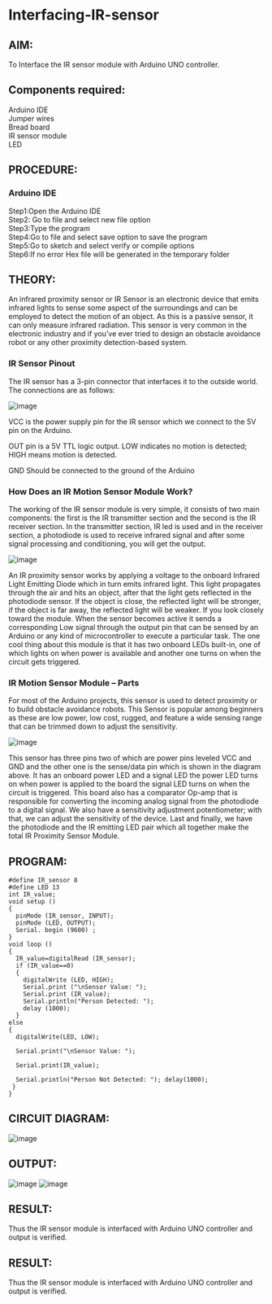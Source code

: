 # Interfacing-IR-sensor

##  AIM:
To Interface the IR sensor module with Arduino UNO controller.

## Components required:
Arduino IDE </br>
Jumper wires </br>
Bread board </br>
IR sensor module </br>
LED </br>

## PROCEDURE:
### Arduino IDE
Step1:Open the Arduino IDE </br>
Step2: Go to file and select new file option </br>
Step3:Type the program </br>
Step4:Go to file and select save option to save the program </br>
Step5:Go to sketch and select verify or compile options </br>
Step6:If no error Hex file will be generated in the temporary folder </br>

## THEORY:

An infrared proximity sensor or IR Sensor is an electronic device that emits infrared lights to sense some aspect of the surroundings and can be employed to detect the motion of an object. As this is a passive sensor, it can only measure infrared radiation. This sensor is very common in the electronic industry and if you’ve ever tried to design an obstacle avoidance robot or any other proximity detection-based system.

### IR Sensor Pinout

The IR sensor has a 3-pin connector that interfaces it to the outside world. The connections are as follows:

![image](https://github.com/anishkumar-Embedded/Interfacing-IR-sensor/assets/71547910/21d42151-d3ac-49e8-83bf-863753120c6f)

VCC  is the power supply pin for the IR sensor which we connect to the 5V pin on the Arduino.

OUT pin is a 5V TTL logic output. LOW indicates no motion is detected; HIGH means motion is detected.

GND Should be connected to the ground of the Arduino

### How Does an IR Motion Sensor Module Work?

The working of the IR sensor module is very simple, it consists of two main components: the first is the IR transmitter section and the second is the IR receiver section. In the transmitter section, IR led is used and in the receiver section, a photodiode is used to receive infrared signal and after some signal processing and conditioning, you will get the output.

![image](https://github.com/anishkumar-Embedded/Interfacing-IR-sensor/assets/71547910/56fac58f-ea00-4f57-ba6f-1ceeda4ef437)

An IR proximity sensor works by applying a voltage to the onboard Infrared Light Emitting Diode which in turn emits infrared light. This light propagates through the air and hits an object, after that the light gets reflected in the photodiode sensor. If the object is close, the reflected light will be stronger, if the object is far away, the reflected light will be weaker. If you look closely toward the module. When the sensor becomes active it sends a corresponding Low signal through the output pin that can be sensed by an Arduino or any kind of microcontroller to execute a particular task. The one cool thing about this module is that it has two onboard LEDs built-in, one of which lights on when power is available and another one turns on when the circuit gets triggered.

### IR Motion Sensor Module – Parts

For most of the Arduino projects, this sensor is used to detect proximity or to build obstacle avoidance robots. This Sensor is popular among beginners as these are low power, low cost, rugged, and feature a wide sensing range that can be trimmed down to adjust the sensitivity.

![image](https://github.com/anishkumar-Embedded/Interfacing-IR-sensor/assets/71547910/900efe19-3953-4492-9403-042bdf6c3413)

This sensor has three pins two of which are power pins leveled VCC and GND and the other one is the sense/data pin which is shown in the diagram above. It has an onboard power LED and a signal LED the power LED turns on when power is applied to the board the signal LED turns on when the circuit is triggered. This board also has a comparator Op-amp that is responsible for converting the incoming analog signal from the photodiode to a digital signal. We also have a sensitivity adjustment potentiometer; with that, we can adjust the sensitivity of the device. Last and finally, we have the photodiode and the IR emitting LED pair which all together make the total IR Proximity Sensor Module.



## PROGRAM:
```
#define IR_sensor 8
#define LED 13
int IR_value;
void setup ()
{
  pinMode (IR_sensor, INPUT);
  pinMode (LED, OUTPUT);
  Serial. begin (9600) ;
}
void loop ()
{
  IR_value=digitalRead (IR_sensor);
  if (IR_value==0)
  {
    digitalWrite (LED, HIGH);
    Serial.print ("\nSensor Value: ");
    Serial.print (IR_value);
    Serial.println("Person Detected: ");
    delay (1000);
  }
else
{ 
  digitalWrite(LED, LOW);

  Serial.print("\nSensor Value: ");

  Serial.print(IR_value);

  Serial.println("Person Not Detected: "); delay(1000);
 }
}
```

## CIRCUIT DIAGRAM:
![image](https://github.com/senthamizh-cse/Interfacing-IR-sensor/assets/113031811/1bc1348f-fbfc-406d-bdcb-0767bf5f03d0)


## OUTPUT:
![image](https://github.com/senthamizh-cse/Interfacing-IR-sensor/assets/113031811/5be9816b-e38a-46ef-aab7-87b3730b8211)
![image](https://github.com/senthamizh-cse/Interfacing-IR-sensor/assets/113031811/c36ec1fb-f50b-44c5-b058-773ff6eed25d)

## RESULT:
Thus the IR sensor module is interfaced with Arduino UNO controller and output is verified.






## RESULT:
Thus the IR sensor module is interfaced with Arduino UNO controller and output is verified.
